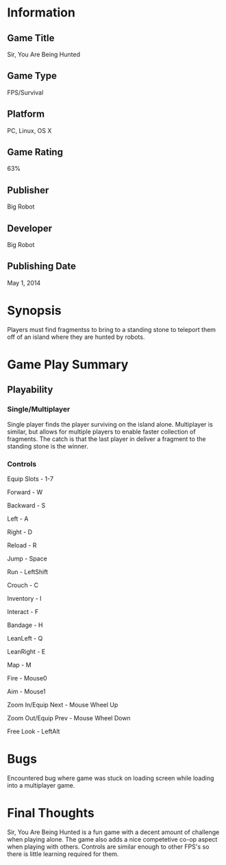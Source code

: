 # Information
## Game Title
Sir, You Are Being Hunted
## Game Type
FPS/Survival
## Platform
PC, Linux, OS X
## Game Rating
63%
## Publisher
Big Robot
## Developer
Big Robot
## Publishing Date
May 1, 2014
# Synopsis
Players must find fragmentss to bring to a standing stone to teleport them off of an island where they are hunted by robots.

# Game Play Summary
## Playability
### Single/Multiplayer
Single player finds the player surviving on the island alone. Multiplayer is similar, but allows for multiple players to enable faster collection of fragments. The catch is that the last player in deliver a fragment to the standing stone is the winner.
### Controls
Equip Slots - 1-7

Forward - W

Backward - S

Left - A

Right - D

Reload - R

Jump - Space

Run - LeftShift

Crouch - C

Inventory - I

Interact - F

Bandage - H

LeanLeft - Q

LeanRight - E

Map - M

Fire - Mouse0

Aim - Mouse1

Zoom In/Equip Next - Mouse Wheel Up

Zoom Out/Equip Prev - Mouse Wheel Down

Free Look - LeftAlt

# Bugs
Encountered bug where game was stuck on loading screen while loading into a multiplayer game.
# Final Thoughts
Sir, You Are Being Hunted is a fun game with a decent amount of challenge when playing alone. The game also adds a nice competetive co-op aspect when playing with others. Controls are similar enough to other FPS's so there is little learning required for them.

